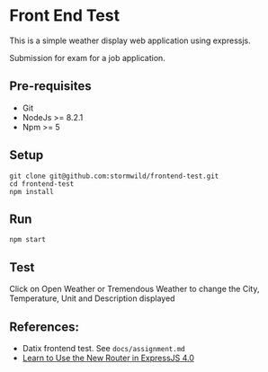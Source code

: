# Front End Test

This is a simple weather display web application using expressjs.

Submission for exam for a job application.

## Pre-requisites

- Git
- NodeJs >= 8.2.1
- Npm >= 5

## Setup

```
git clone git@github.com:stormwild/frontend-test.git
cd frontend-test
npm install
```

## Run

```
npm start
```

## Test

Click on Open Weather or Tremendous Weather to change the City, Temperature, Unit and Description displayed

## References:

- Datix frontend test. See `docs/assignment.md`
- [Learn to Use the New Router in ExpressJS 4.0](https://scotch.io/tutorials/learn-to-use-the-new-router-in-expressjs-4)